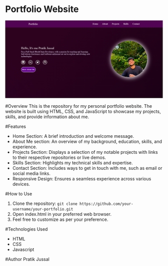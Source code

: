 # Portfolio Website
![Alt text](image.png)


#Overview
This is the repository for my personal portfolio website. The website is built using HTML, CSS, and JavaScript to showcase my projects, skills, and provide information about me.

#Features
  - Home Section: A brief introduction and welcome message.
  - About Me section: An overview of my background, education, skills, and experience.
  - Projects Section: Displays a selection of my notable projects with links to their respective repositories or live demos.
  - Skills Section: Highlights my technical skills and expertise.
  - Contact Section: Includes ways to get in touch with me, such as email or social media links.
  - Responsive Design: Ensures a seamless experience across various devices.

#How to Use
1) Clone the repository: `git clone https://github.com/your-username/your-portfolio.git`
2) Open index.html in your preferred web browser.
3) Feel free to customize as per your preference.

#Technologies Used
  - HTML
  - CSS
  - Javascript

#Author
Pratik Jussal